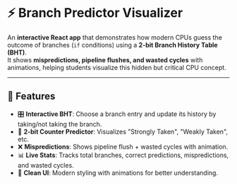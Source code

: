 # ⚡ Branch Predictor Visualizer

An **interactive React app** that demonstrates how modern CPUs guess the outcome of branches (`if` conditions) using a **2-bit Branch History Table (BHT)**.  
It shows **mispredictions, pipeline flushes, and wasted cycles** with animations, helping students visualize this hidden but critical CPU concept.

---

## 🚀 Features

- 🎛️ **Interactive BHT**: Choose a branch entry and update its history by taking/not taking the branch.
- 🔄 **2-bit Counter Predictor**: Visualizes "Strongly Taken", "Weakly Taken", etc.
- ❌ **Mispredictions**: Shows pipeline flush + wasted cycles with animation.
- 📊 **Live Stats**: Tracks total branches, correct predictions, mispredictions, and wasted cycles.
- 🎨 **Clean UI**: Modern styling with animations for better understanding.
